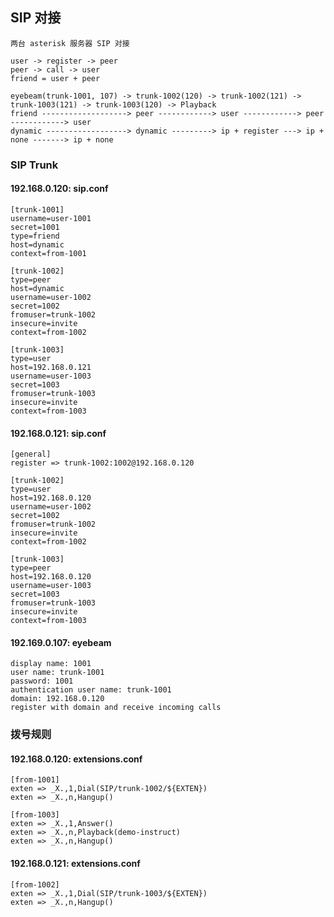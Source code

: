 ## SIP 对接

	两台 asterisk 服务器 SIP 对接

	user -> register -> peer
	peer -> call -> user
	friend = user + peer
	
	eyebeam(trunk-1001, 107) -> trunk-1002(120) -> trunk-1002(121) -> trunk-1003(121) -> trunk-1003(120) -> Playback
	friend -------------------> peer ------------> user ------------> peer ------------> user
	dynamic ------------------> dynamic ---------> ip + register ---> ip + none -------> ip + none
	
### SIP Trunk

#### 192.168.0.120: sip.conf

	[trunk-1001]
	username=user-1001
	secret=1001
	type=friend
	host=dynamic
	context=from-1001

	[trunk-1002]
	type=peer
	host=dynamic
	username=user-1002
	secret=1002
	fromuser=trunk-1002
	insecure=invite
	context=from-1002

	[trunk-1003]
	type=user
	host=192.168.0.121
	username=user-1003
	secret=1003
	fromuser=trunk-1003
	insecure=invite
	context=from-1003

#### 192.168.0.121: sip.conf

	[general]
	register => trunk-1002:1002@192.168.0.120

	[trunk-1002]
	type=user
	host=192.168.0.120
	username=user-1002
	secret=1002
	fromuser=trunk-1002
	insecure=invite
	context=from-1002

	[trunk-1003]
	type=peer
	host=192.168.0.120
	username=user-1003
	secret=1003
	fromuser=trunk-1003
	insecure=invite
	context=from-1003

#### 192.169.0.107: eyebeam

	display name: 1001
	user name: trunk-1001
	password: 1001
	authentication user name: trunk-1001
	domain: 192.168.0.120
	register with domain and receive incoming calls

### 拨号规则

#### 192.168.0.120: extensions.conf

	[from-1001]
	exten => _X.,1,Dial(SIP/trunk-1002/${EXTEN})
	exten => _X.,n,Hangup()

	[from-1003]
	exten => _X.,1,Answer()
	exten => _X.,n,Playback(demo-instruct)
	exten => _X.,n,Hangup()

#### 192.168.0.121: extensions.conf

	[from-1002]
	exten => _X.,1,Dial(SIP/trunk-1003/${EXTEN})
	exten => _X.,n,Hangup()
